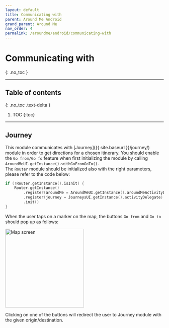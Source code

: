 ```yaml
---
layout: default
title: Communicating with
parent: Around Me Android
grand_parent: Around Me
nav_order: 4
permalink: /aroundme/android/communicating-with
---
```


# Communicating with
{: .no_toc }

---

## Table of contents
{: .no_toc .text-delta }

1. TOC
{:toc}

---

## Journey

This module communicates with [Journey]({{ site.baseurl }}/journey/) module in order to get directions for a chosen itinerary. You should enable the `Go from/Go fo` feature when first initializing the module by calling `AroundMeUI.getInstance().withGoFromGoTo()`.\
The `Router` module should be initialized also with the right parameters, please refer to the code below:

```kotlin
if (!Router.getInstance().isInit) {
    Router.getInstance()
        .register(aroundMe = AroundMeUI.getInstance().aroundMeActivityDelegate)
        .register(journey = JourneysUI.getInstance().activityDelegate)
        .init()
}
```

When the user taps on a marker on the map, the buttons `Go from` and `Go to` should pop up as follows:

<img src="{{ site.baseurl }}/assets/img/aroundme_android_go_fromto.png" alt="Map screen" width="250"/>

Clicking on one of the buttons will redirect the user to Journey module with the given origin/destination.
